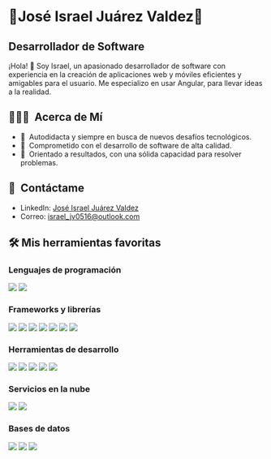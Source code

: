 # 👾José Israel Juárez Valdez👾

## Desarrollador de Software

¡Hola! 👋 Soy Israel, un apasionado desarrollador de software con experiencia en la creación de aplicaciones web y móviles eficientes y amigables para el usuario. Me especializo en usar Angular, para llevar ideas a la realidad.

## 👨🏻‍💻 &nbsp;Acerca de Mí
- 📖 &nbsp;Autodidacta y siempre en busca de nuevos desafíos tecnológicos.
- 💼 &nbsp;Comprometido con el desarrollo de software de alta calidad.
- 🎯 &nbsp;Orientado a resultados, con una sólida capacidad para resolver problemas.

## 🤝 &nbsp;Contáctame
- LinkedIn: [José Israel Juárez Valdez](https://www.linkedin.com/in/is-jz05)
- Correo: [israel_jv0516@outlook.com](mailto:israel_jv0516@outlook.com)

## 🛠️ Mis herramientas favoritas
### Lenguajes de programación
<p>
    <img src="https://img.shields.io/badge/typescript%20-%23007ACC.svg?&style=for-the-badge&logo=typescript&logoColor=white"/>
    <img src="https://img.shields.io/badge/javascript%20-%23323330.svg?&style=for-the-badge&logo=javascript&logoColor=white"/>
</p>

### Frameworks y librerías
<p>
    <img src="https://img.shields.io/badge/angular%20-%23DD0031.svg?&style=for-the-badge&logo=angular&logoColor=white"/>
    <img src="https://img.shields.io/badge/Ionic%20-%233880FF.svg?&style=for-the-badge&logo=ionic&logoColor=white"/>
    <img src="https://img.shields.io/badge/NestJs%20-%23E0234E.svg?&style=for-the-badge&logo=nestjs&logoColor=white"/>
    <img src="https://img.shields.io/badge/RxJS%20-%23B7178C.svg?&style=for-the-badge&logo=reactivex&logoColor=white"/>
    <img src="https://img.shields.io/badge/NgRx%20-%23BA2BD2.svg?&style=for-the-badge&logo=ngrx&logoColor=white"/>
    <img src="https://img.shields.io/badge/Ruby on Rails%20-%23D30001.svg?&style=for-the-badge&logo=rubyonrails&logoColor=white"/>
    <img src="https://img.shields.io/badge/astro%20-%23BC52EE.svg?&style=for-the-badge&logo=astro&logoColor=white"/>
</p>

### Herramientas de desarrollo
<p>
    <img src="https://img.shields.io/badge/Git%20-%23F05032.svg?&style=for-the-badge&logo=git&logoColor=white"/>
    <img src="https://img.shields.io/badge/GitHub%20-%23181717.svg?&style=for-the-badge&logo=github&logoColor=white"/>
    <img src="https://img.shields.io/badge/VSCode%20-%230078D4.svg?&style=for-the-badge&logo=vscode&logoColor=white"/>
    <img src="https://img.shields.io/badge/docker%20-%232496ED.svg?&style=for-the-badge&logo=docker&logoColor=white"/>
    <img src="https://img.shields.io/badge/postman%20-%23FF6C37.svg?&style=for-the-badge&logo=postman&logoColor=white"/>
</p>

### Servicios en la nube
<p>
    <img src="https://img.shields.io/badge/firebase%20-%23DD2C00.svg?&style=for-the-badge&logo=firebase&logoColor=white"/>
    <img src="https://img.shields.io/badge/Amazon s3%20-%23569A31.svg?&style=for-the-badge&logo=amazons3&logoColor=white"/>
</p>

### Bases de datos 


<p>
    <img src="https://img.shields.io/badge/mysql%20-%234479A1.svg?&style=for-the-badge&logo=mysql&logoColor=white"/>
    <img src="https://img.shields.io/badge/postgresql%20-%234169E1.svg?&style=for-the-badge&logo=postgresql&logoColor=white"/>
    <img src="https://img.shields.io/badge/mongodb%20-%2347A248.svg?&style=for-the-badge&logo=mongodb&logoColor=white"/>
</p>


